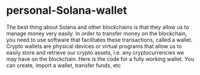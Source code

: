 # personal-Solana-wallet
The best thing about Solana and other blockchains is that they allow us to manage money very easily. In order to transfer money on the blockchain, you need to use software that facilitates these transactions, called a wallet. Crypto wallets are physical devices or virtual programs that allow us to easily store and retrieve our crypto assets, i.e. any cryptocurrencies we may have on the blockchain. Here is the code for a fully working wallet. You can create, import a wallet, transfer funds, etc
